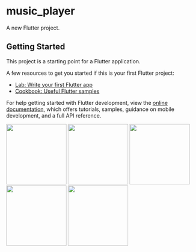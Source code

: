 # music_player

A new Flutter project.

## Getting Started

This project is a starting point for a Flutter application.

A few resources to get you started if this is your first Flutter project:

- [Lab: Write your first Flutter app](https://docs.flutter.dev/get-started/codelab)
- [Cookbook: Useful Flutter samples](https://docs.flutter.dev/cookbook)

For help getting started with Flutter development, view the
[online documentation](https://docs.flutter.dev/), which offers tutorials,
samples, guidance on mobile development, and a full API reference.
<p>
  <img src = 'https://github.com/Janak67/music_player/assets/141834407/d4a0c088-596a-44e8-98c8-b02cd2dff594' hight = '500' width = '160'>
  <img src = 'https://github.com/Janak67/music_player/assets/141834407/62a9f76e-9f30-4ccb-86e9-8dfef4e307f2' hight = '500' width = '160'>
  <img src = 'https://github.com/Janak67/music_player/assets/141834407/5885c0ea-ac2c-4c42-b5dd-ae9a3d8dc6a9' hight = '500' width = '160'>
  <img src = 'https://github.com/Janak67/music_player/assets/141834407/70a27bd6-4e8d-4a19-948c-fde6716b61e8' hight = '500' width = '160'>
  <img src = 'https://github.com/Janak67/music_player/assets/141834407/a82d45a5-d3a7-49c3-8ec5-3db2ccde563b' hight = '500' width = '160'>
</p>
